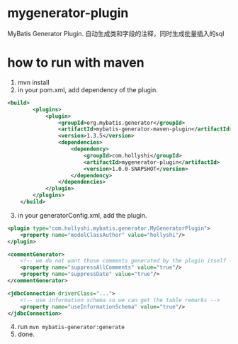 # mygenerator-plugin
MyBatis Generator Plugin. 自动生成类和字段的注释，同时生成批量插入的sql

# how to run with maven
1. mvn install
2. in your pom.xml, add dependency of the plugin.
```xml
<build>
		<plugins>
			<plugin>
				<groupId>org.mybatis.generator</groupId>
				<artifactId>mybatis-generator-maven-plugin</artifactId>
				<version>1.3.5</version>
				<dependencies>
					<dependency>
						<groupId>com.hollyshi</groupId>
						<artifactId>mygenerator-plugin</artifactId>
						<version>1.0.0-SNAPSHOT</version>
					</dependency>
				</dependencies>
			</plugin>
		</plugins>
	</build>
```
3. in your generatorConfig.xml, add the plugin.
```xml
<plugin type="com.hollyshi.mybatis.generator.MyGeneratorPlugin">
    <property name="modelClassAuthor" value="hollyshi"/>
</plugin>

<commentGenerator>
    <!-- we do not want those comments generated by the plugin itself -->
    <property name="suppressAllComments" value="true"/>
    <property name="suppressDate" value="true"/>
</commentGenerator>

<jdbcConnection driverClass="...">
    <!-- use information schema so we can get the table remarks -->
    <property name="useInformationSchema" value="true"/>
</jdbcConnection>
```
4. run `mvn mybatis-generator:generate`
5. done.
